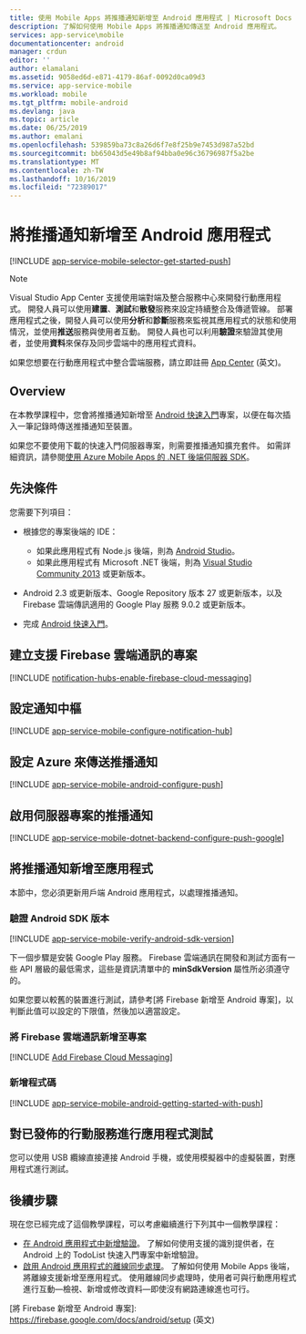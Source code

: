 ```yaml
---
title: 使用 Mobile Apps 將推播通知新增至 Android 應用程式 | Microsoft Docs
description: 了解如何使用 Mobile Apps 將推播通知傳送至 Android 應用程式。
services: app-service\mobile
documentationcenter: android
manager: crdun
editor: ''
author: elamalani
ms.assetid: 9058ed6d-e871-4179-86af-0092d0ca09d3
ms.service: app-service-mobile
ms.workload: mobile
ms.tgt_pltfrm: mobile-android
ms.devlang: java
ms.topic: article
ms.date: 06/25/2019
ms.author: emalani
ms.openlocfilehash: 539859ba73c8a26d6f7e8f25b9e7453d987a52bd
ms.sourcegitcommit: bb65043d5e49b8af94bba0e96c36796987f5a2be
ms.translationtype: MT
ms.contentlocale: zh-TW
ms.lasthandoff: 10/16/2019
ms.locfileid: "72389017"
---
```

# <a name="add-push-notifications-to-your-android-app"></a>將推播通知新增至 Android 應用程式

[!INCLUDE [app-service-mobile-selector-get-started-push](../../includes/app-service-mobile-selector-get-started-push.md)]

> [!NOTE]
> Visual Studio App Center 支援使用端對端及整合服務中心來開發行動應用程式。 開發人員可以使用**建置**、**測試**和**散發**服務來設定持續整合及傳遞管線。 部署應用程式之後，開發人員可以使用**分析**和**診斷**服務來監視其應用程式的狀態和使用情況，並使用**推送**服務與使用者互動。 開發人員也可以利用**驗證**來驗證其使用者，並使用**資料**來保存及同步雲端中的應用程式資料。
>
> 如果您想要在行動應用程式中整合雲端服務，請立即註冊 [App Center](https://appcenter.ms/signup?utm_source=zumo&utm_medium=Azure&utm_campaign=zumo%20doc) \(英文\)。

## <a name="overview"></a>Overview

在本教學課程中，您會將推播通知新增至 [Android 快速入門]專案，以便在每次插入一筆記錄時傳送推播通知至裝置。

如果您不要使用下載的快速入門伺服器專案，則需要推播通知擴充套件。 如需詳細資訊，請參閱[使用 Azure Mobile Apps 的 .NET 後端伺服器 SDK](app-service-mobile-dotnet-backend-how-to-use-server-sdk.md)。

## <a name="prerequisites"></a>先決條件

您需要下列項目：

* 根據您的專案後端的 IDE：

  * 如果此應用程式有 Node.js 後端，則為 [Android Studio](https://developer.android.com/sdk/index.html)。
  * 如果此應用程式有 Microsoft .NET 後端，則為 [Visual Studio Community 2013](https://go.microsoft.com/fwLink/p/?LinkID=391934) 或更新版本。
* Android 2.3 或更新版本、Google Repository 版本 27 或更新版本，以及 Firebase 雲端傳訊適用的 Google Play 服務 9.0.2 或更新版本。
* 完成 [Android 快速入門]。

## <a name="create-a-project-that-supports-firebase-cloud-messaging"></a>建立支援 Firebase 雲端通訊的專案

[!INCLUDE [notification-hubs-enable-firebase-cloud-messaging](../../includes/notification-hubs-enable-firebase-cloud-messaging.md)]

## <a name="configure-a-notification-hub"></a>設定通知中樞

[!INCLUDE [app-service-mobile-configure-notification-hub](../../includes/app-service-mobile-configure-notification-hub.md)]

## <a name="configure-azure-to-send-push-notifications"></a>設定 Azure 來傳送推播通知

[!INCLUDE [app-service-mobile-android-configure-push](../../includes/app-service-mobile-android-configure-push-for-firebase.md)]

## <a name="enable-push-notifications-for-the-server-project"></a>啟用伺服器專案的推播通知

[!INCLUDE [app-service-mobile-dotnet-backend-configure-push-google](../../includes/app-service-mobile-dotnet-backend-configure-push-google.md)]

## <a name="add-push-notifications-to-your-app"></a>將推播通知新增至應用程式

本節中，您必須更新用戶端 Android 應用程式，以處理推播通知。

### <a name="verify-android-sdk-version"></a>驗證 Android SDK 版本

[!INCLUDE [app-service-mobile-verify-android-sdk-version](../../includes/app-service-mobile-verify-android-sdk-version.md)]

下一個步驟是安裝 Google Play 服務。 Firebase 雲端通訊在開發和測試方面有一些 API 層級的最低需求，這些是資訊清單中的 **minSdkVersion** 屬性所必須遵守的。

如果您要以較舊的裝置進行測試，請參考[將 Firebase 新增至 Android 專案]，以判斷此值可以設定的下限值，然後加以適當設定。

### <a name="add-firebase-cloud-messaging-to-the-project"></a>將 Firebase 雲端通訊新增至專案

[!INCLUDE [Add Firebase Cloud Messaging](../../includes/app-service-mobile-add-firebase-cloud-messaging.md)]

### <a name="add-code"></a>新增程式碼

[!INCLUDE [app-service-mobile-android-getting-started-with-push](../../includes/app-service-mobile-android-getting-started-with-push.md)]

## <a name="test-the-app-against-the-published-mobile-service"></a>對已發佈的行動服務進行應用程式測試

您可以使用 USB 纜線直接連接 Android 手機，或使用模擬器中的虛擬裝置，對應用程式進行測試。

## <a name="next-steps"></a>後續步驟

現在您已經完成了這個教學課程，可以考慮繼續進行下列其中一個教學課程：

* [在 Android 應用程式中新增驗證](app-service-mobile-android-get-started-users.md)。
  了解如何使用支援的識別提供者，在 Android 上的 TodoList 快速入門專案中新增驗證。
* [啟用 Android 應用程式的離線同步處理](app-service-mobile-android-get-started-offline-data.md)。
  了解如何使用 Mobile Apps 後端，將離線支援新增至應用程式。 使用離線同步處理時，使用者可與行動應用程式進行互動&mdash;檢視、新增或修改資料&mdash;即使沒有網路連線進也可行。

<!-- URLs -->
[Android 快速入門]: app-service-mobile-android-get-started.md
[將 Firebase 新增至 Android 專案]: https://firebase.google.com/docs/android/setup \(英文\)
